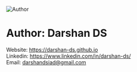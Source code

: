 ![Author](https://img.shields.io/badge/author-DarshanDS-orange)

# Author: Darshan DS

Website: https://darshan-ds.github.io </br>
Linkedin: https://www.linkedin.com/in/darshan-ds/ </br>
Email: darshandsiad@gmail.com
